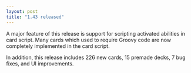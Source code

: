 ```yaml
---
layout: post
title: "1.43 released"
---
```



A major feature of this release is support for scripting activated abilities in
card script. Many cards which used to require Groovy code are now completely
implemented in the card script.

In addition, this release includes 226 new cards, 15 premade decks, 7 bug
fixes, and UI improvements.


